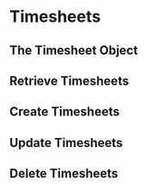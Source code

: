 # Timesheets

## The Timesheet Object

## Retrieve Timesheets

## Create Timesheets

## Update Timesheets

## Delete Timesheets



 
